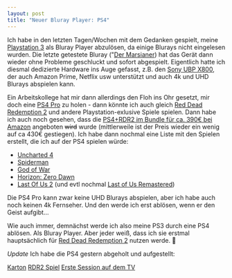 ```yaml
---
layout: post
title: "Neuer Bluray Player: PS4"
---
```


Ich habe in den letzten Tagen/Wochen mit dem Gedanken gespielt, meine [Playstation 3][0] als Bluray Player abzulösen, da einige Blurays nicht eingelesen wurden. Die letzte getestete Bluray ("[Der Marsianer][1]) hat das Gerät dann wieder ohne Probleme geschluckt und sofort abgespielt. Eigentlich hatte ich diesmal dedizierte Hardware ins Auge gefasst, z.B. den [Sony UBP X800][3], der auch Amazon Prime, Netflix usw unterstützt und auch 4k und UHD Blurays abspielen kann.

Ein Arbeitskollege hat mir dann allerdings den Floh ins Ohr gesetzt, mir doch eine [PS4 Pro][2] zu holen - dann könnte ich auch gleich [Red Dead Redemption 2][4] und andere Playstation-exlusive Spiele spielen. Dann habe ich auch noch gesehen, dass die [PS4+RDR2 im Bundle für ca. 390€ bei Amazon][5] angeboten ~~wird~~ wurde (mittlerweile ist der Preis wieder ein wenig auf ca 430€ gestiegen). Ich habe dann nochmal eine Liste mit den Spielen erstellt, die ich auf der PS4 spielen würde:

  * [Uncharted 4][6]
  * [Spiderman][7]
  * [God of War][8]
  * [Horizon: Zero Dawn][9]
  * [Last Of Us 2][10] (und evtl nochmal [Last of Us Remastered][11])

Die PS4 Pro kann zwar keine UHD Blurays abspielen, aber ich habe auch noch keinen 4k Fernseher. Und den werde ich erst ablösen, wenn er den Geist aufgibt...

Wie auch immer, demnächst werde ich also meine PS3 durch eine PS4 ablösen. Als Bluray Player. Aber jeder weiß, dass ich sie erstmal hauptsächlich für [Red Dead Redemption 2][4] nutzen werde. 🤠

*Update* Ich habe die PS4 gestern abgeholt und aufgestellt:

[Karton](https://i.imgur.com/gxdM4Og.jpg)
[RDR2 Spiel](https://i.imgur.com/ujqbhgq.jpg)
[Erste Session auf dem TV](https://i.imgur.com/uzPBvVR.jpg)

[0]: https://www.playstation.com/de-de/explore/ps3/
[1]: https://de.wikipedia.org/wiki/Der_Marsianer_%E2%80%93_Rettet_Mark_Watney
[2]: https://www.playstation.com/de-de/explore/ps4/ps4-pro/
[3]: https://www.sony.de/electronics/blu-ray-disc-player/ubp-x800
[4]: https://www.rockstargames.com/reddeadredemption2/
[5]: https://www.amazon.de/gp/product/B07HQVCC1D/kopisde-21
[6]: https://www.amazon.de/dp/B00KX1LXTI/kopisde-21
[7]: https://www.amazon.de/dp/B01H1QQIGU/kopisde-21
[8]: https://www.amazon.de/dp/B01GVRZZGY/kopisde-21
[9]: https://www.amazon.de/dp/B0766658WB/kopisde-21
[10]: https://www.amazon.de/Last-Us-Part-II-PlayStation/dp/B01MTX8L70/kopisde-21
[11]: https://www.amazon.de/Last-Us-Remastered-PlayStation/dp/B00LWRSJB2/kopisde-21
